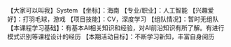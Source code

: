 【大家可以叫我】System
【坐标】：海南
【专业/职业】：人工智能
【兴趣爱好】：打羽毛球，游戏
【项目技能】：CV，深度学习
【组队情况】：暂时无组队
【本课程学习基础】：有基本AI相关知识和经验，对AI前沿知识有所了解。有进行模式识别等课程设计的经历
【本期活动目标】：不断学习新知，丰富自身阅历
